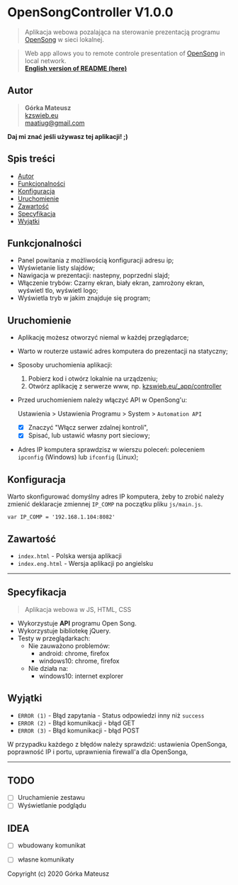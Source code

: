 # OpenSongController V1.0.0
>  Aplikacja webowa pozalająca na sterowanie prezentacją programu [OpenSong](http://www.opensong.org/) w sieci lokalnej.

> Web app allows you to remote controle presentation of [OpenSong](http://www.opensong.org/) in local network.\
> **[English version of README (here)](README.eng.md)**

## Autor
>   **Górka Mateusz**\
>   [kzswieb.eu](kzswieb.eu)\
>   maatiug@gmail.com

**Daj mi znać jeśli używasz tej aplikacji! ;)**

## Spis treści
- [Autor](#Autor)
- [Funkcjonalności](#Funkcjonalności)
- [Konfiguracja](Konfiguracja)
- [Uruchomienie](#Uruchomienie)
- [Zawartość](#Zawartość)
- [Specyfikacja](#Specyfikacja)
- [Wyjątki](#Wyjątki)

## Funkcjonalności
- Panel powitania z możliwością konfiguracji adresu ip;
- Wyświetanie listy slajdów;
- Nawigacja w prezentacji: nastepny, poprzedni slajd;
- Włączenie trybów: Czarny ekran, biały ekran, zamrożony ekran, wyświetl tlo, wyświetl logo;
- Wyświetla tryb w jakim znajduje się program;

## Uruchomienie
- Aplikację możesz otworzyć niemal w każdej przeglądarce;
- Warto w routerze ustawić adres komputera do prezentacji na statyczny;
- Sposoby uruchomienia aplikacji:

    1. Pobierz kod i otwórz lokalnie na urządzeniu;
    2. Otwórz aplikację z serwerze www, np.
        [kzswieb.eu/_app/controller](kzswieb.eu/_app/controller)

- Przed uruchomieniem należy włączyć API w OpenSong'u:

    Ustawienia > Ustawienia Programu >  System > `Automation API`
    - [x] Znaczyć "Włącz serwer zdalnej kontroli",
    - [x] Spisać, lub ustawić własny port sieciowy;

- Adres IP komputera sprawdzisz w wierszu poleceń: poleceniem `ipconfig` (Windows) lub `ifconfig` (Linux);

## Konfiguracja
Warto skonfigurować domyślny adres IP komputera,
żeby to zrobić należy zmienić deklaracje zmiennej `IP_COMP` na początku pliku `js/main.js`.

    var IP_COMP = '192.168.1.104:8082'

## Zawartość
- `index.html` - Polska wersja aplikacji
- `index.eng.html` - Wersja aplikacji po angielsku

____
## Specyfikacja
> Aplikacja webowa w JS, HTML, CSS
- Wykorzystuje **API** programu Open Song.
- Wykorzystuje bibliotekę jQuery.
- Testy w przeglądarkach:
    - Nie zauważono problemów:
        - android: chrome, firefox
        - windows10: chrome, firefox
    - Nie działa na:
        - windows10: internet explorer

## Wyjątki
- `ERROR (1)` - Błąd zapytania - Status odpowiedzi inny niż `success`
- `ERROR (2)` - Błąd komunikacji - błąd GET
- `ERROR (3)` - Błąd komunikacji - błąd POST

W przypadku każdego z błędów należy sprawdzić:
ustawienia OpenSonga, poprawność IP i portu, uprawnienia firewall'a dla OpenSonga,

___
## TODO
- [ ] Uruchamienie zestawu
- [ ] Wyświetlanie podglądu

## IDEA
- [ ] wbudowany komunikat
- [ ] własne komunikaty


Copyright (c) 2020 Górka Mateusz